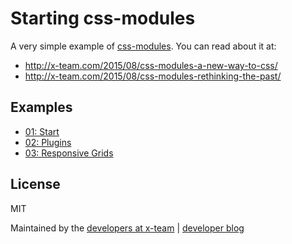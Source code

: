 Starting css-modules
====

A very simple example of [css-modules](https://github.com/css-modules). You can read about it at:
  - <http://x-team.com/2015/08/css-modules-a-new-way-to-css/>
  - <http://x-team.com/2015/08/css-modules-rethinking-the-past/>

Examples
----

- [01: Start](https://github.com/x-team/starting-css-modules/tree/master/01-start)
- [02: Plugins](https://github.com/x-team/starting-css-modules/tree/master/02-plugins)
- [03: Responsive Grids](https://github.com/x-team/starting-css-modules/tree/master/03-grid)

License
----

MIT

Maintained by the [developers at x-team](https://www.x-team.com) | [developer blog](https://www.x-team.com/blog/)
